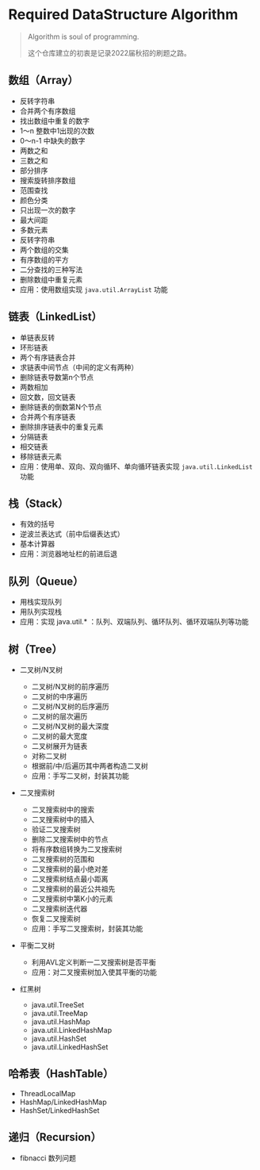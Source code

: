 # Required DataStructure Algorithm

>  Algorithm is soul of programming. 
>
> 这个仓库建立的初衷是记录2022届秋招的刷题之路。


## 数组（Array）

- 反转字符串
- 合并两个有序数组
- 找出数组中重复的数字
- 1～n 整数中1出现的次数
- 0～n-1 中缺失的数字
- 两数之和
- 三数之和
- 部分排序
- 搜索旋转排序数组
- 范围查找
- 颜色分类
- 只出现一次的数字
- 最大间距
- 多数元素
- 反转字符串
- 两个数组的交集
- 有序数组的平方
- 二分查找的三种写法
- 删除数组中重复元素
- 应用：使用数组实现 `java.util.ArrayList` 功能

## 链表（LinkedList）

- 单链表反转
- 环形链表
- 两个有序链表合并
- 求链表中间节点（中间的定义有两种）
- 删除链表导数第n个节点
- 两数相加
- 回文数，回文链表
- 删除链表的倒数第N个节点
- 合并两个有序链表
- 删除排序链表中的重复元素
- 分隔链表
- 相交链表
- 移除链表元素
- 应用：使用单、双向、双向循环、单向循环链表实现 `java.util.LinkedList`功能

## 栈（Stack）

- 有效的括号
- 逆波兰表达式（前中后缀表达式）
- 基本计算器
- 应用：浏览器地址栏的前进后退

## 队列（Queue）

- 用栈实现队列
- 用队列实现栈
- 应用：实现 java.util.* ：队列、双端队列、循环队列、循环双端队列等功能

## 树（Tree）

- 二叉树/N叉树
  - 二叉树/N叉树的前序遍历	
  - 二叉树的中序遍历
  - 二叉树/N叉树的后序遍历
  - 二叉树的层次遍历
  - 二叉树/N叉树的最大深度
  - 二叉树的最大宽度
  - 二叉树展开为链表
  - 对称二叉树
  - 根据前/中/后遍历其中两者构造二叉树
  - 应用：手写二叉树，封装其功能

- 二叉搜索树
  - 二叉搜索树中的搜索
  - 二叉搜索树中的插入
  - 验证二叉搜索树
  - 删除二叉搜索树中的节点
  - 将有序数组转换为二叉搜索树
  - 二叉搜索树的范围和
  - 二叉搜索树的最小绝对差
  - 二叉搜索树结点最小距离
  - 二叉搜索树的最近公共祖先
  - 二叉搜索树中第K小的元素
  - 二叉搜索树迭代器
  - 恢复二叉搜索树
  - 应用：手写二叉搜索树，封装其功能

- 平衡二叉树
  - 利用AVL定义判断一二叉搜索树是否平衡
  - 应用：对二叉搜索树加入使其平衡的功能

- 红黑树
  - java.util.TreeSet
  - java.util.TreeMap
  - java.util.HashMap 
  - java.util.LinkedHashMap 
  - java.util.HashSet
  - java.util.LinkedHashSet

## 哈希表（HashTable）

- ThreadLocalMap
- HashMap/LinkedHashMap
- HashSet/LinkedHashSet


## 递归（Recursion）

- fibnacci 数列问题